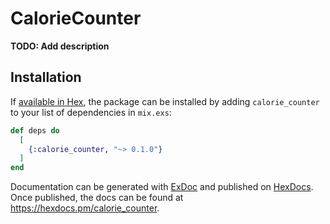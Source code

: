 # CalorieCounter

**TODO: Add description**

## Installation

If [available in Hex](https://hex.pm/docs/publish), the package can be installed
by adding `calorie_counter` to your list of dependencies in `mix.exs`:

```elixir
def deps do
  [
    {:calorie_counter, "~> 0.1.0"}
  ]
end
```

Documentation can be generated with [ExDoc](https://github.com/elixir-lang/ex_doc)
and published on [HexDocs](https://hexdocs.pm). Once published, the docs can
be found at <https://hexdocs.pm/calorie_counter>.

